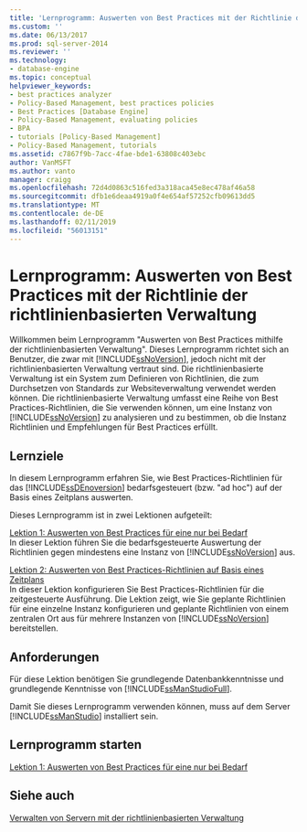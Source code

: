 ```yaml
---
title: 'Lernprogramm: Auswerten von Best Practices mit der Richtlinie der richtlinienbasierten Verwaltung | Microsoft-Dokumentation'
ms.custom: ''
ms.date: 06/13/2017
ms.prod: sql-server-2014
ms.reviewer: ''
ms.technology:
- database-engine
ms.topic: conceptual
helpviewer_keywords:
- best practices analyzer
- Policy-Based Management, best practices policies
- Best Practices [Database Engine]
- Policy-Based Management, evaluating policies
- BPA
- tutorials [Policy-Based Management]
- Policy-Based Management, tutorials
ms.assetid: c7867f9b-7acc-4fae-bde1-63808c403ebc
author: VanMSFT
ms.author: vanto
manager: craigg
ms.openlocfilehash: 72d4d0863c516fed3a318aca45e8ec478af46a58
ms.sourcegitcommit: dfb1e6deaa4919a0f4e654af57252cfb09613dd5
ms.translationtype: MT
ms.contentlocale: de-DE
ms.lasthandoff: 02/11/2019
ms.locfileid: "56013151"
---
```

# <a name="tutorial-evaluating-best-practices-by-using-policy-based-management"></a>Lernprogramm: Auswerten von Best Practices mit der Richtlinie der richtlinienbasierten Verwaltung
  Willkommen beim Lernprogramm "Auswerten von Best Practices mithilfe der richtlinienbasierten Verwaltung". Dieses Lernprogramm richtet sich an Benutzer, die zwar mit [!INCLUDE[ssNoVersion](../includes/ssnoversion-md.md)], jedoch nicht mit der richtlinienbasierten Verwaltung vertraut sind. Die richtlinienbasierte Verwaltung ist ein System zum Definieren von Richtlinien, die zum Durchsetzen von Standards zur Websiteverwaltung verwendet werden können. Die richtlinienbasierte Verwaltung umfasst eine Reihe von Best Practices-Richtlinien, die Sie verwenden können, um eine Instanz von [!INCLUDE[ssNoVersion](../includes/ssnoversion-md.md)] zu analysieren und zu bestimmen, ob die Instanz Richtlinien und Empfehlungen für Best Practices erfüllt.  
  
## <a name="what-you-will-learn"></a>Lernziele  
 In diesem Lernprogramm erfahren Sie, wie Best Practices-Richtlinien für das [!INCLUDE[ssDEnoversion](../includes/ssdenoversion-md.md)] bedarfsgesteuert (bzw. "ad hoc") auf der Basis eines Zeitplans auswerten.  
  
 Dieses Lernprogramm ist in zwei Lektionen aufgeteilt:  
  
 [Lektion 1: Auswerten von Best Practices für eine nur bei Bedarf](../../2014/tutorials/lesson-1-evaluate-best-practices-on-an-on-demand-basis.md)  
 In dieser Lektion führen Sie die bedarfsgesteuerte Auswertung der Richtlinien gegen mindestens eine Instanz von [!INCLUDE[ssNoVersion](../includes/ssnoversion-md.md)] aus.  
  
 [Lektion 2: Auswerten von Best Practices-Richtlinien auf Basis eines Zeitplans](../../2014/tutorials/lesson-2-evaluate-best-practices-policies-on-a-scheduled-basis.md)  
 In dieser Lektion konfigurieren Sie Best Practices-Richtlinien für die zeitgesteuerte Ausführung. Die Lektion zeigt, wie Sie geplante Richtlinien für eine einzelne Instanz konfigurieren und geplante Richtlinien von einem zentralen Ort aus für mehrere Instanzen von [!INCLUDE[ssNoVersion](../includes/ssnoversion-md.md)] bereitstellen.  
  
## <a name="requirements"></a>Anforderungen  
 Für diese Lektion benötigen Sie grundlegende Datenbankkenntnisse und grundlegende Kenntnisse von [!INCLUDE[ssManStudioFull](../includes/ssmanstudiofull-md.md)].  
  
 Damit Sie dieses Lernprogramm verwenden können, muss auf dem Server [!INCLUDE[ssManStudio](../includes/ssmanstudio-md.md)] installiert sein.  
  
## <a name="start-the-tutorial"></a>Lernprogramm starten  
 [Lektion 1: Auswerten von Best Practices für eine nur bei Bedarf](../../2014/tutorials/lesson-1-evaluate-best-practices-on-an-on-demand-basis.md)  
  
## <a name="see-also"></a>Siehe auch  
 [Verwalten von Servern mit der richtlinienbasierten Verwaltung](../relational-databases/policy-based-management/administer-servers-by-using-policy-based-management.md)  
  
  
